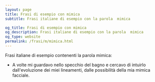 ```yaml
---
layout: page
title: Frasi di esempio con mimica 
subtitle: Frasi italiane di esempio con la parola  mimica

og_title: Frasi di esempio con mimica 
og_description: Frasi italiane di esempio con la parola  mimica
og_type: website
permalink: /frasi/m/mimica.html
---
```


Frasi italiane di esempio contenenti la parola mimica:


- A volte mi guardavo nello specchio del bagno e cercavo di intuirlo dall'evoluzione dei miei lineamenti, dalle possibilità della mia mimica facciale.
